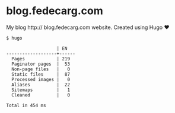 # blog.fedecarg.com

My blog http:// blog.fedecarg.com website. Created using Hugo ❤️

```
$ hugo

                   | EN
-------------------+------
  Pages            | 219
  Paginator pages  |  53
  Non-page files   |   0
  Static files     |  87
  Processed images |   0
  Aliases          |  22
  Sitemaps         |   1
  Cleaned          |   0

Total in 454 ms
```
